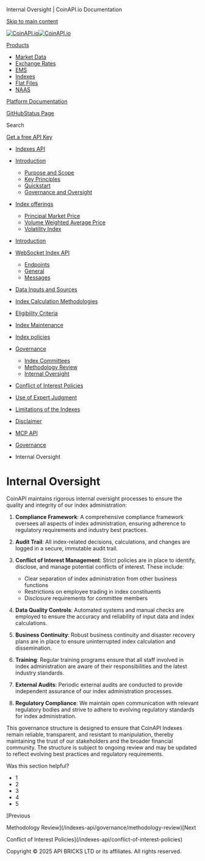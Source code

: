 Internal Oversight | CoinAPI.io Documentation




[Skip to main content](#__docusaurus_skipToContent_fallback)

[![CoinAPI.io](/img/logo.svg)![CoinAPI.io](/img/logo.svg)](https://www.coinapi.io)

[Products](/indexes-api/governance/internal-oversight)

* [Market Data](/market-data/)
* [Exchange Rates](/exchange-rates-api/)
* [EMS](/ems-api/)
* [Indexes](/indexes-api/)
* [Flat Files](/flat-files-api/)
* [NAAS](/naas-api/)

[Platform Documentation](/general/authentication)

[GitHub](https://github.com/api-bricks/api-bricks-sdk)[Status Page](https://status.coinapi.io)

Search

[Get a free API Key](https://console.coinapi.io/?link=/apikeys/create)

* [Indexes API](/indexes-api/)
* [Introduction](/indexes-api/introduction/)

  + [Purpose and Scope](/indexes-api/introduction/purpose-and-scope)
  + [Key Principles](/indexes-api/introduction/key-principles)
  + [Quickstart](/indexes-api/introduction/quickstart)
  + [Governance and Oversight](/indexes-api/introduction/governance-and-oversight)
* [Index offerings](/category/index-offerings)

  + [Principal Market Price](/indexes-api/index-offerings/primkt-index)
  + [Volume Weighted Average Price](/indexes-api/index-offerings/vwap-index)
  + [Volatility Index](/indexes-api/index-offerings/capivix-index)
* [Introduction](/indexes-api/rest-api/coinapi-indexes-rest-api)
* [WebSocket Index API](/indexes-api/websocket-api/)

  + [Endpoints](/indexes-api/websocket-api/endpoints)
  + [General](/indexes-api/websocket-api/general)
  + [Messages](/indexes-api/websocket-api/messages)
* [Data Inputs and Sources](/indexes-api/data-inputs-and-sources/)
* [Index Calculation Methodologies](/category/index-calculation-methodologies)
* [Eligibility Criteria](/category/eligibility-criteria)
* [Index Maintenance](/category/index-maintenance)
* [Index policies](/indexes-api/index-policies/)
* [Governance](/category/governance)

  + [Index Committees](/indexes-api/governance/index-committees)
  + [Methodology Review](/indexes-api/governance/methodology-review)
  + [Internal Oversight](/indexes-api/governance/internal-oversight)
* [Conflict of Interest Policies](/indexes-api/conflict-of-interest-policies)
* [Use of Expert Judgment](/indexes-api/use-of-expert-judgment)
* [Limitations of the Indexes](/indexes-api/limitations-of-the-indexes)
* [Disclaimer](/indexes-api/disclaimer)
* [MCP API](/indexes-api/mcp)

* [Governance](/category/governance)
* Internal Oversight

Internal Oversight
==================

CoinAPI maintains rigorous internal oversight processes to ensure the quality and integrity of our index administration:

1. **Compliance Framework**: A comprehensive compliance framework oversees all aspects of index administration, ensuring adherence to regulatory requirements and industry best practices.
2. **Audit Trail**: All index-related decisions, calculations, and changes are logged in a secure, immutable audit trail.
3. **Conflict of Interest Management**: Strict policies are in place to identify, disclose, and manage potential conflicts of interest. These include:

   * Clear separation of index administration from other business functions
   * Restrictions on employee trading in index constituents
   * Disclosure requirements for committee members
4. **Data Quality Controls**: Automated systems and manual checks are employed to ensure the accuracy and reliability of input data and index calculations.
5. **Business Continuity**: Robust business continuity and disaster recovery plans are in place to ensure uninterrupted index calculation and dissemination.
6. **Training**: Regular training programs ensure that all staff involved in index administration are aware of their responsibilities and the latest industry standards.
7. **External Audits**: Periodic external audits are conducted to provide independent assurance of our index administration processes.
8. **Regulatory Compliance**: We maintain open communication with relevant regulatory bodies and strive to adhere to evolving regulatory standards for index administration.

This governance structure is designed to ensure that CoinAPI Indexes remain reliable, transparent, and resistant to manipulation, thereby maintaining the trust of our stakeholders and the broader financial community. The structure is subject to ongoing review and may be updated to reflect evolving best practices and regulatory requirements.

Was this section helpful?

* 1
* 2
* 3
* 4
* 5

[Previous

Methodology Review](/indexes-api/governance/methodology-review)[Next

Conflict of Interest Policies](/indexes-api/conflict-of-interest-policies)

Copyright © 2025 API BRICKS LTD or its affiliates. All rights reserved.